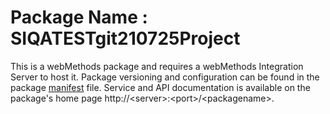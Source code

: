 # Package Name : SIQATESTgit210725Project
This is a webMethods package and requires a webMethods Integration Server to host it. Package versioning and configuration can be found in the package [manifest](./SIQATESTgit210725Project/manifest.v3) file. Service and API documentation is available on the package's home page http://&lt;server&gt;:&lt;port&gt;/&lt;packagename>.